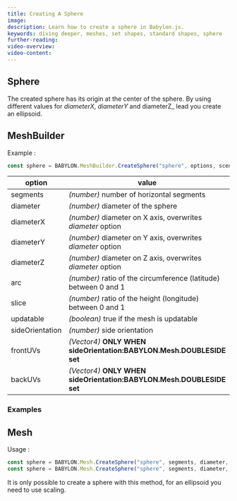 ```yaml
---
title: Creating A Sphere
image:
description: Learn how to create a sphere in Babylon.js.
keywords: diving deeper, meshes, set shapes, standard shapes, sphere
further-reading:
video-overview:
video-content:
---
```


## Sphere

The created sphere has its origin at the center of the sphere. By using different values for _diameterX_, _diameterY_ and diameterZ\_ lead you create an ellipsoid.

## MeshBuilder

Example :

```javascript
const sphere = BABYLON.MeshBuilder.CreateSphere("sphere", options, scene); //scene is optional and defaults to the current scene
```

| option          | value                                                                 | default value      |
| --------------- | --------------------------------------------------------------------- | ------------------ |
| segments        | _(number)_ number of horizontal segments                              | 32                 |
| diameter        | _(number)_ diameter of the sphere                                     | 1                  |
| diameterX       | _(number)_ diameter on X axis, overwrites _diameter_ option           | diameter           |
| diameterY       | _(number)_ diameter on Y axis, overwrites _diameter_ option           | diameter           |
| diameterZ       | _(number)_ diameter on Z axis, overwrites _diameter_ option           | diameter           |
| arc             | _(number)_ ratio of the circumference (latitude) between 0 and 1      | 1                  |
| slice           | _(number)_ ratio of the height (longitude) between 0 and 1            | 1                  |
| updatable       | _(boolean)_ true if the mesh is updatable                             | false              |
| sideOrientation | _(number)_ side orientation                                           | DEFAULTSIDE        |
| frontUVs        | _(Vector4)_ **ONLY WHEN sideOrientation:BABYLON.Mesh.DOUBLESIDE set** | Vector4(0, 0, 1,1) |
| backUVs         | _(Vector4)_ **ONLY WHEN sideOrientation:BABYLON.Mesh.DOUBLESIDE set** | Vector4(0, 0, 1,1) |

### Examples

<Playground id="#WIR77Z" title="Create a Sphere" description="Simple example of creating a sphere." image="/img/playgroundsAndNMEs/divingDeeperMeshSetShapes6.jpg" isMain={true} category="Mesh"/>

<Playground id="#WIR77Z#1" title="Create a Ellipsoid" description="Simple example of creating a ellipsoid." image="/img/playgroundsAndNMEs/divingDeeperMeshSetShapes7.jpg"/>

<Playground id="#WIR77Z#2" title="Create an Arc" description="Simple example of creating an arc." image="/img/playgroundsAndNMEs/divingDeeperMeshSetShapes8.jpg"/>

<Playground id="#WIR77Z#3" title="Create an Arc and Slice" description="Simple example of creating an arc and slice." image="/img/playgroundsAndNMEs/divingDeeperMeshSetShapes9.jpg"/>

## Mesh

Usage :

```javascript
const sphere = BABYLON.Mesh.CreateSphere("sphere", segments, diameter, scene);
const sphere = BABYLON.Mesh.CreateSphere("sphere", segments, diameter, scene, updatable, sideOrientation); //optional parameters after scene
```

It is only possible to create a sphere with this method, for an ellipsoid you need to use scaling.
